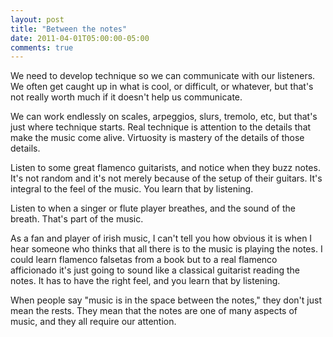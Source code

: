 ```yaml
---
layout: post
title: "Between the notes"
date: 2011-04-01T05:00:00-05:00
comments: true
---
```


We need to develop technique so we can communicate with our listeners. We often get caught up in what is cool, or difficult, or whatever, but that's not really worth much if it doesn't help us communicate.

We can work endlessly on scales, arpeggios, slurs, tremolo, etc, but that's just where technique starts. Real technique is attention to the details that make the music come alive. Virtuosity is mastery of the details of those details.

Listen to some great flamenco guitarists, and notice when they buzz  notes. It's not random and it's not merely because of the setup of their  guitars. It's integral to the feel of the music. You learn that by listening.

Listen to when a singer or flute player breathes, and the sound of the breath. That's part of the music.

As a fan and player of irish music, I can't tell you how obvious it is  when I hear someone who thinks that all there is to the music is playing  the notes. I could learn flamenco falsetas from a book but to a real flamenco afficionado it's just going to sound like a classical guitarist reading the notes. It has to have the right feel, and you learn that by listening. 

When people say "music is in the space between the notes," they don't just mean the rests. They mean that the notes are one of many aspects of music, and they all require our attention.

